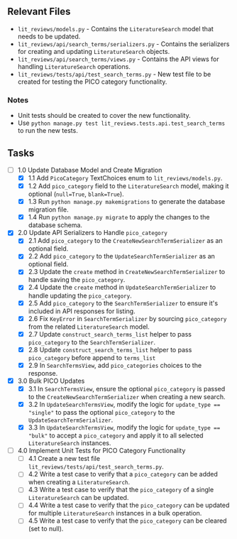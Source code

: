 ## Relevant Files

- `lit_reviews/models.py` - Contains the `LiteratureSearch` model that needs to be updated.
- `lit_reviews/api/search_terms/serializers.py` - Contains the serializers for creating and updating `LiteratureSearch` objects.
- `lit_reviews/api/search_terms/views.py` - Contains the API views for handling `LiteratureSearch` operations.
- `lit_reviews/tests/api/test_search_terms.py` - New test file to be created for testing the PICO category functionality.

### Notes

- Unit tests should be created to cover the new functionality.
- Use `python manage.py test lit_reviews.tests.api.test_search_terms` to run the new tests.

## Tasks

- [ ] 1.0 Update Database Model and Create Migration
  - [x] 1.1 Add `PicoCategory` TextChoices enum to `lit_reviews/models.py`.
  - [x] 1.2 Add `pico_category` field to the `LiteratureSearch` model, making it optional (`null=True`, `blank=True`).
  - [x] 1.3 Run `python manage.py makemigrations` to generate the database migration file.
  - [x] 1.4 Run `python manage.py migrate` to apply the changes to the database schema.
- [x] 2.0 Update API Serializers to Handle `pico_category`
  - [x] 2.1 Add `pico_category` to the `CreateNewSearchTermSerializer` as an optional field.
  - [x] 2.2 Add `pico_category` to the `UpdateSearchTermSerializer` as an optional field.
  - [x] 2.3 Update the `create` method in `CreateNewSearchTermSerializer` to handle saving the `pico_category`.
  - [x] 2.4 Update the `create` method in `UpdateSearchTermSerializer` to handle updating the `pico_category`.
  - [x] 2.5 Add `pico_category` to the `SearchTermSerializer` to ensure it's included in API responses for listing.
  - [x] 2.6 Fix `KeyError` in `SearchTermSerializer` by sourcing `pico_category` from the related `LiteratureSearch` model.
  - [x] 2.7 Update `construct_search_terms_list` helper to pass `pico_category` to the `SearchTermSerializer`.
  - [x] 2.8 Update `construct_search_terms_list` helper to pass `pico_category` before append to `terms_list`
  - [x] 2.9 In `SearchTermsView`, add `pico_categories` choices to the response.
- [x] 3.0 Bulk PICO Updates
  - [x] 3.1 In `SearchTermsView`, ensure the optional `pico_category` is passed to the `CreateNewSearchTermSerializer` when creating a new search.
  - [x] 3.2 In `UpdateSearchTermsView`, modify the logic for `update_type == "single"` to pass the optional `pico_category` to the `UpdateSearchTermSerializer`.
  - [x] 3.3 In `UpdateSearchTermsView`, modify the logic for `update_type == "bulk"` to accept a `pico_category` and apply it to all selected `LiteratureSearch` instances.
- [ ] 4.0 Implement Unit Tests for PICO Category Functionality
  - [ ] 4.1 Create a new test file `lit_reviews/tests/api/test_search_terms.py`.
  - [ ] 4.2 Write a test case to verify that a `pico_category` can be added when creating a `LiteratureSearch`.
  - [ ] 4.3 Write a test case to verify that the `pico_category` of a single `LiteratureSearch` can be updated.
  - [ ] 4.4 Write a test case to verify that the `pico_category` can be updated for multiple `LiteratureSearch` instances in a bulk operation.
  - [ ] 4.5 Write a test case to verify that the `pico_category` can be cleared (set to null).